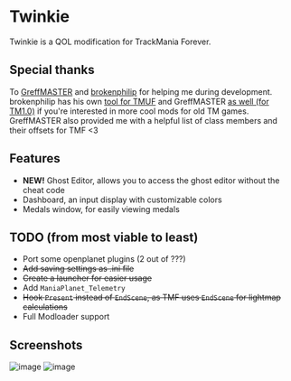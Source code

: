 # Twinkie
Twinkie is a QOL modification for TrackMania Forever.

## Special thanks
To [GreffMASTER](https://github.com/GreffMASTER) and [brokenphilip](https://github.com/brokenphilip) for helping me during development. brokenphilip has his own [tool for TMUF](https://github.com/BulbToys/TMUF) and GreffMASTER [as well (for TM1.0)](https://github.com/GreffMASTER/TMStuff) if you're interested in more cool mods for old TM games.
GreffMASTER also provided me with a helpful list of class members and their offsets for TMF <3

## Features
- **NEW!** Ghost Editor, allows you to access the ghost editor without the cheat code
- Dashboard, an input display with customizable colors
- Medals window, for easily viewing medals

## TODO (from most viable to least)
- Port some openplanet plugins (2 out of ???)
- ~~Add saving settings as .ini file~~
- ~~Create a launcher for easier usage~~
- Add `ManiaPlanet_Telemetry`
- ~~Hook `Present` instead of `EndScene`, as TMF uses `EndScene` for lightmap calculations~~
- Full Modloader support

## Screenshots
![image](https://github.com/user-attachments/assets/583ebe11-5d90-4636-9c61-22d5825df31a)
![image](https://github.com/user-attachments/assets/0647711c-cb47-4e02-90fc-58588d575e93)
